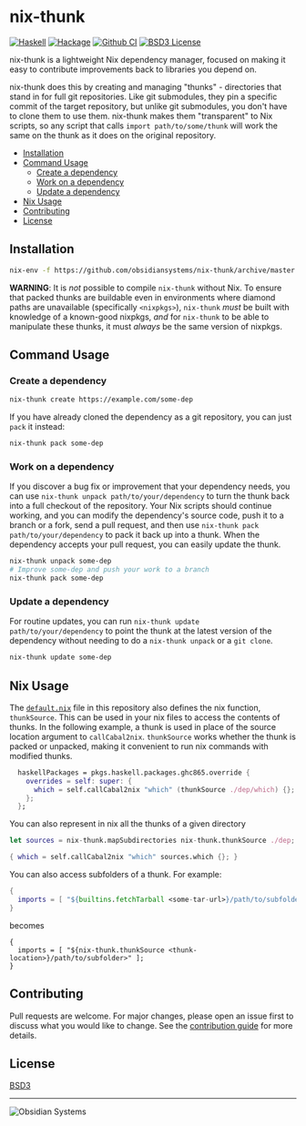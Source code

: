 nix-thunk
=========
[![Haskell](https://img.shields.io/badge/language-Haskell-orange.svg)](https://haskell.org) [![Hackage](https://img.shields.io/hackage/v/nix-thunk.svg)](https://hackage.haskell.org/package/nix-thunk) [![Github CI](https://github.com/obsidiansystems/nix-thunk/workflows/github-action/badge.svg)](https://github.com/obsidiansystems/nix-thunk/actions) [![BSD3 License](https://img.shields.io/badge/license-BSD3-blue.svg)](https://github.com/obsidiansystems/nix-thunk/blob/master/LICENSE)

nix-thunk is a lightweight Nix dependency manager, focused on making it easy to contribute improvements back to libraries you depend on.

nix-thunk does this by creating and managing "thunks" - directories that stand in for full git repositories.  Like git submodules, they pin a specific commit of the target repository, but unlike git submodules, you don't have to clone them to use them.  nix-thunk makes them "transparent" to Nix scripts, so any script that calls `import path/to/some/thunk` will work the same on the thunk as it does on the original repository.

* [Installation](#installation)
* [Command Usage](#command-usage)
  * [Create a dependency](#create-a-dependency)
  * [Work on a dependency](#work-on-a-dependency)
  * [Update a dependency](#update-a-dependency)
* [Nix Usage](#nix-usage)
* [Contributing](#contributing)
* [License](#license)

## Installation

```bash
nix-env -f https://github.com/obsidiansystems/nix-thunk/archive/master.tar.gz -iA command
```

**WARNING**: It is _not_ possible to compile `nix-thunk` without Nix. To ensure that packed thunks are buildable even in environments where diamond paths are unavailable (specifically `<nixpkgs>`), `nix-thunk` _must_ be built with knowledge of a known-good nixpkgs, _and_ for `nix-thunk` to be able to manipulate these thunks, it must _always_ be the same version of nixpkgs.

## Command Usage

### Create a dependency

```bash
nix-thunk create https://example.com/some-dep
```

If you have already cloned the dependency as a git repository, you can just `pack` it instead:

```bash
nix-thunk pack some-dep
```

### Work on a dependency

If you discover a bug fix or improvement that your dependency needs, you can use `nix-thunk unpack path/to/your/dependency` to turn the thunk back into a full checkout of the repository.  Your Nix scripts should continue working, and you can modify the dependency's source code, push it to a branch or a fork, send a pull request, and then use `nix-thunk pack path/to/your/dependency` to pack it back up into a thunk.  When the dependency accepts your pull request, you can easily update the thunk.

```bash
nix-thunk unpack some-dep
# Improve some-dep and push your work to a branch
nix-thunk pack some-dep
```

### Update a dependency

For routine updates, you can run `nix-thunk update path/to/your/dependency` to point the thunk at the latest version of the dependency without needing to do a `nix-thunk unpack` or a `git clone`.

```bash
nix-thunk update some-dep
```

## Nix Usage

The [`default.nix`](default.nix) file in this repository also defines the nix function, `thunkSource`. This can be used in your nix files to access the contents of thunks. In the following example, a thunk is used in place of the source location argument to `callCabal2nix`. `thunkSource` works whether the thunk is packed or unpacked, making it convenient to run nix commands with modified thunks.

```nix
  haskellPackages = pkgs.haskell.packages.ghc865.override {
    overrides = self: super: {
      which = self.callCabal2nix "which" (thunkSource ./dep/which) {};
    };
  };
```

You can also represent in nix all the thunks of a given directory
```nix
let sources = nix-thunk.mapSubdirectories nix-thunk.thunkSource ./dep;
```
```nix
{ which = self.callCabal2nix "which" sources.which {}; }
```

You can also access subfolders of a thunk. For example:

```nix
{
  imports = [ "${builtins.fetchTarball <some-tar-url>}/path/to/subfolder" ];
}
```
becomes
```
{
  imports = [ "${nix-thunk.thunkSource <thunk-location>}/path/to/subfolder>" ];
}
```

## Contributing
Pull requests are welcome. For major changes, please open an issue first to discuss what you would like to change. See the [contribution guide](CONTRIBUTING.md) for more details.

## License
[BSD3](./LICENSE)

***

![Obsidian Systems](https://obsidian.systems/static/images/ObsidianSystemsLogo.svg)

